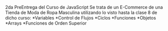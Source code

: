 2da PreEntrega del Curso de JavaScript
Se trata de un E-Commerce de una Tienda de Moda de Ropa Masculina utilizando lo visto hasta la clase 8 de dicho curso:
*Variables
*Control de Flujos
*Ciclos
*Funciones
*Objetos
*Arrays
*Funciones de Orden Superior
